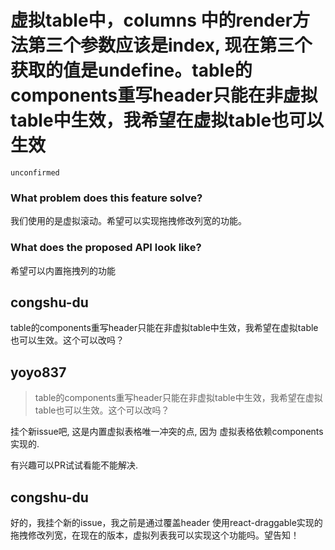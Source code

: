 # 虚拟table中，columns 中的render方法第三个参数应该是index, 现在第三个获取的值是undefine。table的components重写header只能在非虚拟table中生效，我希望在虚拟table也可以生效

`unconfirmed`

### What problem does this feature solve?

我们使用的是虚拟滚动。希望可以实现拖拽修改列宽的功能。

### What does the proposed API look like?

希望可以内置拖拽列的功能

<!-- generated by ant-design-issue-helper. DO NOT REMOVE -->

## congshu-du

table的components重写header只能在非虚拟table中生效，我希望在虚拟table也可以生效。这个可以改吗？

## yoyo837

> table的components重写header只能在非虚拟table中生效，我希望在虚拟table也可以生效。这个可以改吗？

挂个新issue吧, 这是内置虚拟表格唯一冲突的点, 因为 虚拟表格依赖components实现的.

有兴趣可以PR试试看能不能解决.

## congshu-du

好的，我挂个新的issue，我之前是通过覆盖header 使用react-draggable实现的拖拽修改列宽，在现在的版本，虚拟列表我可以实现这个功能吗。望告知！
